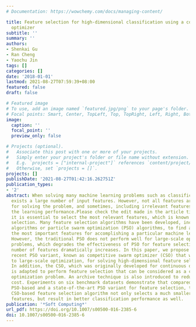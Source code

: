 ```yaml
---
# Documentation: https://wowchemy.com/docs/managing-content/

title: Feature selection for high-dimensional classification using a competitive swarm
  optimizer
subtitle: ''
summary: ''
authors:
- Shenkai Gu
- Ran Cheng
- Yaochu Jin
tags: []
categories: []
date: '2018-01-01'
lastmod: 2021-08-27T07:59:39+08:00
featured: false
draft: false

# Featured image
# To use, add an image named `featured.jpg/png` to your page's folder.
# Focal points: Smart, Center, TopLeft, Top, TopRight, Left, Right, BottomLeft, Bottom, BottomRight.
image:
  caption: ''
  focal_point: ''
  preview_only: false

# Projects (optional).
#   Associate this post with one or more of your projects.
#   Simply enter your project's folder or file name without extension.
#   E.g. `projects = ["internal-project"]` references `content/project/deep-learning/index.md`.
#   Otherwise, set `projects = []`.
projects: []
publishDate: '2021-08-27T01:42:16.262751Z'
publication_types:
- '2'
abstract: When solving many machine learning problems such as classification, there
  exists a large number of input features. However, not all features are relevant
  for solving the problem, and sometimes, including irrelevant features may deteriorate
  the learning performance.Please check the edit made in the article title Therefore,
  it is essential to select the most relevant features, which is known as feature
  selection. Many feature selection algorithms have been developed, including evolutionary
  algorithms or particle swarm optimization (PSO) algorithms, to find a subset of
  the most important features for accomplishing a particular machine learning task.
  However, the traditional PSO does not perform well for large-scale optimization
  problems, which degrades the effectiveness of PSO for feature selection when the
  number of features dramatically increases. In this paper, we propose to use a very
  recent PSO variant, known as competitive swarm optimizer (CSO) that was dedicated
  to large-scale optimization, for solving high-dimensional feature selection problems.
  In addition, the CSO, which was originally developed for continuous optimization,
  is adapted to perform feature selection that can be considered as a combinatorial
  optimization problem. An archive technique is also introduced to reduce computational
  cost. Experiments on six benchmark datasets demonstrate that compared to the canonical
  PSO-based and a state-of-the-art PSO variant for feature selection, the proposed
  CSO-based feature selection algorithm not only selects a much smaller number of
  features, but result in better classification performance as well.
publication: '*Soft Computing*'
url_pdf: https://doi.org/10.1007/s00500-016-2385-6
doi: 10.1007/s00500-016-2385-6
---
```

